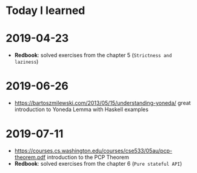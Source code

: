 # Today I learned

# 2019-04-23
- **Redbook**: solved exercises from the chapter 5 (`Strictness and laziness`)

# 2019-06-26
- https://bartoszmilewski.com/2013/05/15/understanding-yoneda/ great introduction to Yoneda Lemma with Haskell examples

# 2019-07-11
- https://courses.cs.washington.edu/courses/cse533/05au/pcp-theorem.pdf introduction to the PCP Theorem
- **Redbook**: solved exercises from the chapter 6 (`Pure stateful API`)